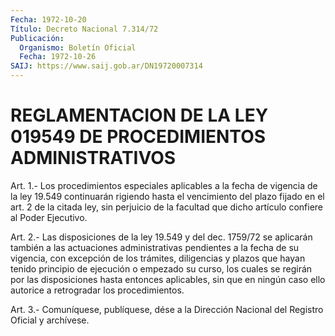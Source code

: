 ```yaml
---
Fecha: 1972-10-20
Título: Decreto Nacional 7.314/72
Publicación:
  Organismo: Boletín Oficial
  Fecha: 1972-10-26
SAIJ: https://www.saij.gob.ar/DN19720007314
---
```

# REGLAMENTACION DE LA LEY 019549 DE PROCEDIMIENTOS ADMINISTRATIVOS

<a id="1"></a>
Art. 1.- Los procedimientos especiales aplicables a la fecha de vigencia de la ley 19.549 continuarán rigiendo hasta el vencimiento  del  plazo  fijado  en el art. 2 de la citada ley, sin perjuicio  de  la facultad que dicho  artículo  confiere  al  Poder Ejecutivo.

<a id="2"></a>
Art. 2.- Las disposiciones de la ley 19.549 y del dec. 1759/72 se aplicarán  también  a las actuaciones administrativas pendientes a  la  fecha  de  su  vigencia,  con  excepción  de  los  trámites, diligencias y plazos que  hayan  tenido  principio  de  ejecución o empezado  su  curso,  los  cuales  se regirán por las disposiciones hasta entonces aplicables, sin que en  ningún  caso ello autorice a retrogradar los procedimientos.

<a id="3"></a>
Art. 3.- Comuníquese, publíquese, dése a la Dirección Nacional del Registro Oficial y archívese.